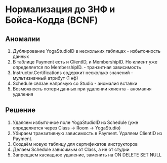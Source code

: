 # Нормализация до 3НФ и Бойса‑Кодда (BCNF)

## Аномалии 
1. Дублирование YogaStudioID в нескольких таблицах - избыточность данных
2. В таблице Payment есть и ClientID, и MembershipID. Но клиент уже определяется по MembershipID. - транзитная зависимость
3. Instructor.Certifications содержит несколько значений - мультизначный атрибут (1 нф)
4. Schedule связан напрямую со Studio - аномалия вставки
5. Возможность потери данных при удалении клиента - аномалия удаления


## Решение
1. Удаляем избыточное поле YogaStudioID из Schedule (уже определяется через Class → Room → YogaStudio)
2. Убираем транзитивную зависимость в Payment. Удаляем ClientID из Payment.
3. Создаём новую таблицу для сертификатов инструкторов
4. Делаем Schedule зависимым от Class, а не от студии
5. Запрещаем каскадное удаление, заменить на ON DELETE SET NULL
